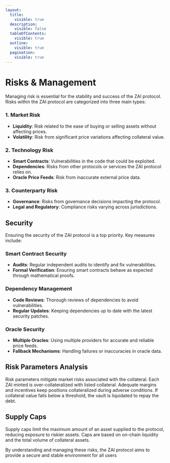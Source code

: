 ```yaml
---
layout:
  title:
    visible: true
  description:
    visible: false
  tableOfContents:
    visible: true
  outline:
    visible: true
  pagination:
    visible: true
---
```


# Risks & Management

Managing risk is essential for the stability and success of the ZAI protocol. Risks within the ZAI protocol are categorized into three main types:

### 1. Market Risk

* **Liquidity**: Risk related to the ease of buying or selling assets without affecting prices.
* **Volatility**: Risk from significant price variations affecting collateral value.

### 2. Technology Risk

* **Smart Contracts**: Vulnerabilities in the code that could be exploited.
* **Dependencies**: Risks from other protocols or services the ZAI protocol relies on.
* **Oracle Price Feeds**: Risk from inaccurate external price data.

### 3. Counterparty Risk

* **Governance**: Risks from governance decisions impacting the protocol.
* **Legal and Regulatory**: Compliance risks varying across jurisdictions.

## Security

Ensuring the security of the ZAI protocol is a top priority. Key measures include:

### Smart Contract Security

* **Audits**: Regular independent audits to identify and fix vulnerabilities.
* **Formal Verification**: Ensuring smart contracts behave as expected through mathematical proofs.

### Dependency Management

* **Code Reviews**: Thorough reviews of dependencies to avoid vulnerabilities.
* **Regular Updates**: Keeping dependencies up to date with the latest security patches.

### Oracle Security

* **Multiple Oracles**: Using multiple providers for accurate and reliable price feeds.
* **Fallback Mechanisms**: Handling failures or inaccuracies in oracle data.

## Risk Parameters Analysis

Risk parameters mitigate market risks associated with the collateral. Each ZAI minted is over-collateralized with listed collateral. Adequate margins and incentives keep positions collateralized during adverse conditions. If collateral value falls below a threshold, the vault is liquidated to repay the debt.

## Supply Caps

Supply caps limit the maximum amount of an asset supplied to the protocol, reducing exposure to riskier assets. Caps are based on on-chain liquidity and the total volume of collateral assets.

By understanding and managing these risks, the ZAI protocol aims to provide a secure and stable environment for all users
